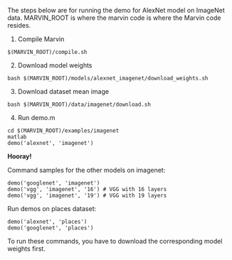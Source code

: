 The steps below are for running the demo for AlexNet model on ImageNet data. MARVIN_ROOT is where the marvin code is where the Marvin code resides.

1. Compile Marvin
```
$(MARVIN_ROOT)/compile.sh
```
2. Download model weights
```
bash $(MARVIN_ROOT)/models/alexnet_imagenet/download_weights.sh
```
3. Download dataset mean image
```
bash $(MARVIN_ROOT)/data/imagenet/download.sh
```
4. Run demo.m
```
cd $(MARVIN_ROOT)/examples/imagenet
matlab
demo('alexnet', 'imagenet')
```

**Hooray!**

Command samples for the other models on imagenet:
```
demo('googlenet', 'imagenet')
demo('vgg', 'imagenet', '16') # VGG with 16 layers
demo('vgg', 'imagenet', '19') # VGG with 19 layers
```

Run demos on places dataset:
```
demo('alexnet', 'places')
demo('googlenet', 'places')
```

To run these commands, you have to download the corresponding model weights first.
